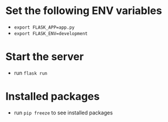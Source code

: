 # Set the following ENV variables
* `export FLASK_APP=app.py`
* `export FLASK_ENV=development`

# Start the server
* run `flask run`

# Installed packages
* run `pip freeze` to see installed packages